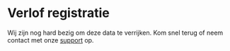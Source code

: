 # Verlof registratie 

Wij zijn nog hard bezig om deze data te verrijken. Kom snel terug of neem contact met onze [support](mailto:support@eitje-app.nl) op.